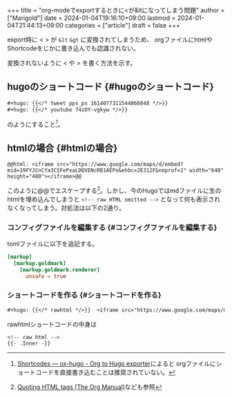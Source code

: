 +++
title = "org-modeでexportするときに<が&ltになってしまう問題"
author = ["Marigold"]
date = 2024-01-04T19:16:10+09:00
lastmod = 2024-01-04T21:44:13+09:00
categories = ["article"]
draft = false
+++

export時に &lt; &gt; が `&lt` `&gt` に変換されてしまうため、
orgファイルにhtmlやShortcodeをじかに書き込んでも認識されない。

変換されないように &lt; や &gt; を書く方法を示す。


## hugoのショートコード {#hugoのショートコード}

```org
#+hugo: {{</* tweet pps_ps 1614077311544066048 */>}}
#+hugo: {{</* youtube 74zOY-vgkyw */>}}
```

のようにすること[^fn:1]。


## htmlの場合 {#htmlの場合}

```text
@@html: <iframe src="https://www.google.com/maps/d/embed?mid=19FYJCnCYa3CSFePxaLDQVENcRB1AEPo&ehbc=2E312F&noprof=1" width="640" height="480"></iframe>@@
```

このように@@でエスケープする[^fn:2]。しかし、今のHugoではmdファイルに生のhtmlを埋め込んでしまうと `<!-- raw HTML omitted -->` となって何も表示されなくなってしまう。対処法は以下の2通り。


### コンフィグファイルを編集する {#コンフィグファイルを編集する}

tomlファイルに以下を追記する。

```toml
[markup]
  [markup.goldmark]
    [markup.goldmark.renderer]
      unsafe = true
```


### ショートコードを作る {#ショートコードを作る}

```org
#+hugo: {{</* rawhtml */>}}  <iframe src="https://www.google.com/maps/d/embed?mid=19FYJCnCYa3CSFePxaLDQVENcRB1AEPo&ehbc=2E312F&noprof=1" width="640" height="480"></iframe> {{</* /rawhtml */>}}
```

rawhtmlショートコードの中身は

```text
<!-- raw html -->
{{- .Inner -}}
```

[^fn:1]: [Shortcodes — ox-hugo - Org to Hugo exporter](https://ox-hugo.scripter.co/doc/shortcodes/)によると
    orgファイルにショートコードを直接書き込むことは推奨されていない。
[^fn:2]: [Quoting HTML tags (The Org Manual)](https://orgmode.org/manual/Quoting-HTML-tags.html)なども参照